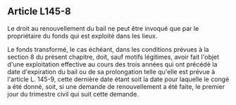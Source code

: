 Article L145-8
----
Le droit au renouvellement du bail ne peut être invoqué que par le propriétaire
du fonds qui est exploité dans les lieux.

Le fonds transformé, le cas échéant, dans les conditions prévues à la section 8
du présent chapitre, doit, sauf motifs légitimes, avoir fait l'objet d'une
exploitation effective au cours des trois années qui ont précédé la date
d'expiration du bail ou de sa prolongation telle qu'elle est prévue à l'article
L. 145-9, cette dernière date étant soit la date pour laquelle le congé a été
donné, soit, si une demande de renouvellement a été faite, le premier jour du
trimestre civil qui suit cette demande.

